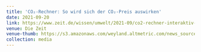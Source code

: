 ```yaml
---
title: 'CO₂-Rechner: So wird sich der CO₂-Preis auswirken'
date: 2021-09-20
link: https://www.zeit.de/wissen/umwelt/2021-09/co2-rechner-interaktiv-kosten-co2-steuer-klimaschutz-nachhaltigkeit
venue: Die Zeit
venue-thumb: https://s3.amazonaws.com/weyland.altmetric.com/news_sources/logos/000/000/236/normal/image.gif?1370859158
collection: media
---
```

